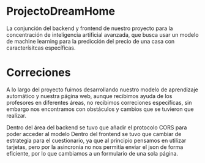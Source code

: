 # ProjectoDreamHome
La conjunción del backend y frontend de nuestro proyecto para la concentración de inteligencia artificial avanzada, que busca usar un modelo de machine learning para la predicción del precio de una casa con caracterísitcas específicas.

# Correciones

A lo largo del proyecto fuimos desarrollando nuestro modelo de aprendizaje automático y nuestra página web, aunque recibimos ayuda de los profesores en diferentes áreas, no recibimos correciones específicas, sin embargo nos encontramos con obstáculos y cambios que se tuvieron que realizar.

Dentro del área del backend se tuvo que añadir el protocolo CORS para poder acceder al modelo
Dentro del frontend se tuvo que cambiar de estrategia para el cuestionario, ya que al principio pensamos en utilizar tarjetas, pero por la asincronía no nos permitía enviar el json de forma eficiente, por lo que cambiamos a un formulario de una sola página.

